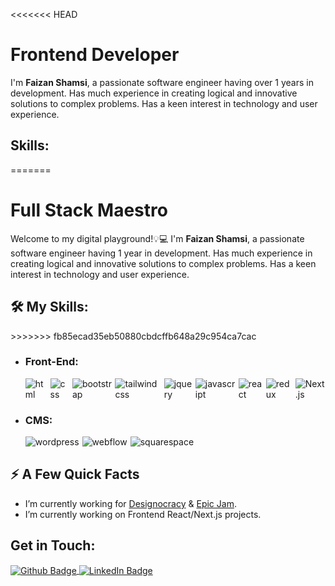 <<<<<<< HEAD
<h1>Frontend Developer</h1>
<p>I'm <b>Faizan Shamsi</b>, a passionate software engineer having over 1 years in development. Has much experience in creating logical and innovative solutions to complex problems. Has a keen interest in technology and user experience. </p>
<h2>Skills:</h2>
=======
<h1>Full Stack Maestro</h1>
<p>Welcome to my digital playground!💡💻 I'm <b>Faizan Shamsi</b>, a passionate software engineer having 1 year in development. Has much experience in creating logical and innovative solutions to complex problems. Has a keen interest in technology and user experience. </p>
<h2>🛠️ My Skills:</h2>
>>>>>>> fb85ecad35eb50880cbdcffb648a29c954ca7cac
<ul>
<li><h3>Front-End:</h3>
<div style="display: flex; gap: 5px;">
<img src="https://img.shields.io/badge/-HTML5-E34F26?style=for-the-badge&logo=html5&logoColor=white" alt="html">
<img src="https://img.shields.io/badge/-CSS3-1572B6?style=for-the-badge&logo=css3" alt="css">
<img src="https://img.shields.io/badge/-Bootstrap-563D7C?style=for-the-badge&logo=bootstrap" alt="bootstrap">
<img src="https://img.shields.io/badge/-Tailwind-222?style=for-the-badge&logo=tailwindcss" alt="tailwind css">
<img src="https://img.shields.io/badge/jQuery-0769AD?style=for-the-badge&logo=jquery&logoColor=white" alt="jquery">
<img src="https://img.shields.io/badge/-JavaScript-black?style=for-the-badge&logo=javascript" alt="javascript">
<img src="https://img.shields.io/badge/-React-black?style=for-the-badge&logo=react" alt="react">
<img src="https://img.shields.io/badge/-Redux-764ABC?style=for-the-badge&logo=redux" alt="redux">
<img src="https://img.shields.io/badge/-Nextjs-556070?style=for-the-badge&logo=Next.js&logoColor=white" alt="Next.js">


<li><h3>CMS:</h3>
<div style="display: flex; gap: 5px;">

<img src="https://img.shields.io/badge/-Wordpress-00749c?style=for-the-badge&logo=wordpress&logoColor=white" alt="wordpress">
<img src="https://img.shields.io/badge/-Webflow-black?style=for-the-badge&logo=webflow" alt="webflow">
<img src="https://img.shields.io/badge/-squarespace-black?style=for-the-badge&logo=squarespace" alt="squarespace">
</div></li>

</li>
</ul>
<h2>⚡️ A Few Quick Facts</h2>
<ul>
<li>I’m currently working for <a href="https://github.com/designocracy">Designocracy</a> & <a href="https://github.com/Epic-Jam">Epic Jam</a>.</li>
<li>I’m currently working on Frontend React/Next.js projects.</li>
</ul>
<h2>Get in Touch:</h2>
<p>
<a href="https://github.com/FaizanShamsi"  align="center">
  <img  align="center" src="https://img.shields.io/badge/GitHub-%2312100E?style=for-the-badge&logo=Github&logoColor=white" alt="Github Badge"/>
</a>
<a href="https://www.linkedin.com/in/faizan-shamsi-0aa5a4134?utm_source=share&utm_campaign=share_via&utm_content=profile&utm_medium=ios_app"  align="center">
  <img align="center" src="https://img.shields.io/badge/LinkedIn-blue?style=for-the-badge&logo=linkedin&logoColor=white" alt="LinkedIn Badge"/>
</a>


</p>
